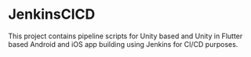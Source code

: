 # JenkinsCICD
This project contains pipeline scripts for Unity based and Unity in Flutter based Android and iOS app building using Jenkins for CI/CD purposes.
